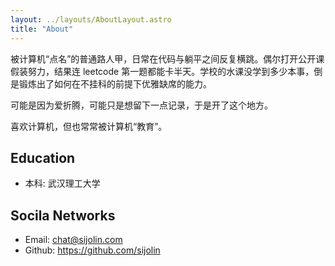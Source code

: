 ```yaml
---
layout: ../layouts/AboutLayout.astro
title: "About"
---
```



被计算机“点名”的普通路人甲，日常在代码与躺平之间反复横跳。偶尔打开公开课假装努力，结果连 leetcode 第一题都能卡半天。学校的水课没学到多少本事，倒是锻炼出了如何在不挂科的前提下优雅缺席的能力。

可能是因为爱折腾，可能只是想留下一点记录，于是开了这个地方。

喜欢计算机，但也常常被计算机“教育”。


## Education

- 本科: 武汉理工大学

## Socila Networks

- Email: chat@sijolin.com
- Github: https://github.com/sijolin
